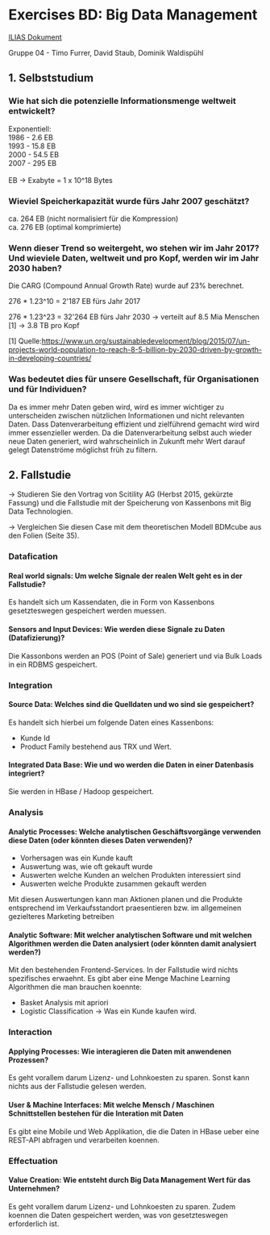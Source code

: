 # Exercises BD: Big Data Management

[ILIAS Dokument](https://elearning.hslu.ch/ilias/goto.php?target=file_3706937_download)

Gruppe 04 - Timo Furrer, David Staub, Dominik Waldispühl

## 1. Selbststudium

### Wie hat sich die potenzielle Informationsmenge weltweit entwickelt?

Exponentiell: <br>
1986 - 2.6 EB <br>
1993 - 15.8 EB <br>
2000 - 54.5 EB <br>
2007 - 295 EB <br>
 <br>
 EB -> Exabyte  =  1  x  10^18  Bytes


### Wieviel Speicherkapazität wurde fürs Jahr 2007 geschätzt?

ca. 264 EB (nicht  normalisiert  für  die  Kompression)  
ca. 276 EB (optimal  komprimierte)

### Wenn dieser Trend so weitergeht, wo stehen wir im Jahr 2017? Und wieviele Daten, weltweit und pro Kopf, werden wir im Jahr 2030 haben?

Die CARG (Compound Annual Growth Rate) wurde auf 23% berechnet.

276 * 1.23^10 = 2'187 EB fürs Jahr 2017

276 * 1.23^23 = 32'264 EB fürs Jahr 2030 -> verteilt auf 8.5 Mia Menschen [1] -> 3.8 TB pro Kopf

[1] Quelle:https://www.un.org/sustainabledevelopment/blog/2015/07/un-projects-world-population-to-reach-8-5-billion-by-2030-driven-by-growth-in-developing-countries/


### Was bedeutet dies für unsere Gesellschaft, für Organisationen und für Individuen?

Da es immer mehr Daten geben wird, wird es immer wichtiger zu unterscheiden zwischen nützlichen Informationen und nicht relevanten Daten. Dass  Datenverarbeitung effizient und zielführend gemacht wird wird immer essenzieller werden. Da die Datenverarbeitung selbst auch wieder neue Daten generiert, wird wahrscheinlich in Zukunft mehr Wert darauf gelegt Datenströme möglichst früh zu filtern. 

## 2. Fallstudie

-> Studieren Sie den Vortrag von Scitility AG (Herbst 2015, gekürzte Fassung) und die Fallstudie mit der Speicherung von Kassenbons mit Big Data Technologien.

-> Vergleichen Sie diesen Case mit dem theoretischen Modell BDMcube aus den Folien (Seite 35).

### Datafication

#### Real world signals: Um welche Signale der realen Welt geht es in der Fallstudie?

Es handelt sich um Kassendaten, die in Form von Kassenbons gesetzteswegen gespeichert werden muessen.

#### Sensors and Input Devices: Wie werden diese Signale zu Daten (Datafizierung)?

Die Kassonbons werden an POS (Point of Sale) generiert und via Bulk Loads in ein RDBMS gespeichert.

### Integration

#### Source Data: Welches sind die Quelldaten und wo sind sie gespeichert?

Es handelt sich hierbei um folgende Daten eines Kassenbons:

* Kunde Id
* Product Family bestehend aus TRX und Wert.

#### Integrated Data Base: Wie und wo werden die Daten in einer Datenbasis integriert?

Sie werden in HBase / Hadoop gespeichert.

### Analysis

#### Analytic Processes: Welche analytischen Geschäftsvorgänge verwenden diese Daten (oder könnten dieses Daten verwenden)?

* Vorhersagen was ein Kunde kauft
* Auswertung was, wie oft gekauft wurde
* Auswerten welche Kunden an welchen Produkten interessiert sind
* Auswerten welche Produkte zusammen gekauft werden

Mit diesen Auswertungen kann man Aktionen planen und die Produkte entsprechend im Verkaufsstandort praesentieren bzw. im allgemeinen gezielteres Marketing betreiben

#### Analytic Software: Mit welcher analytischen Software und mit welchen Algorithmen werden die Daten analysiert (oder könnten damit analysiert werden?)

Mit den bestehenden Frontend-Services.
In der Fallstudie wird nichts spezifisches erwaehnt. Es gibt aber eine Menge Machine Learning Algorithmen die man brauchen koennte:

* Basket Analysis mit apriori
* Logistic Classification -> Was ein Kunde kaufen wird.

### Interaction

#### Applying Processes: Wie interagieren die Daten mit anwendenen Prozessen?

Es geht vorallem darum Lizenz- und Lohnkoesten zu sparen.
Sonst kann nichts aus der Fallstudie gelesen werden.

#### User & Machine Interfaces: Mit welche Mensch / Maschinen Schnittstellen bestehen für die Interation mit Daten

Es gibt eine Mobile und Web Applikation, die die Daten in HBase ueber eine REST-API abfragen und verarbeiten koennen.

### Effectuation

#### Value Creation: Wie entsteht durch Big Data Management Wert für das Unternehmen?

Es geht vorallem darum Lizenz- und Lohnkoesten zu sparen.
Zudem koennen die Daten gespeichert werden, was von gesetzteswegen erforderlich ist.
